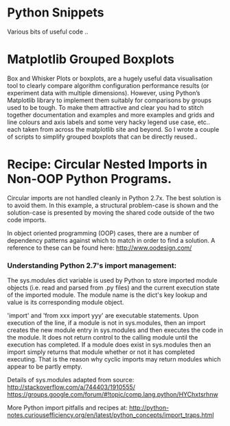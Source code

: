 # Python Snippets

Various bits of useful code ..

# Matplotlib Grouped Boxplots

Box and Whisker Plots or boxplots, are a hugely useful data visualisation tool to clearly compare algorithm configuration performance results (or experiment data with multiple dimensions). However, using Python’s Matplotlib library to implement them suitably for comparisons by groups used to be tough. To make them attractive and clear you had to stitch together documentation and examples and more examples and grids and line colours and axis labels and some very hacky legend use case, etc.. each taken from across the matplotlib site and beyond. So I wrote a couple of scripts to simplify grouped boxplots that can be directly reused..


# Recipe: Circular Nested Imports in Non-OOP Python Programs.
Circular imports are not handled cleanly in Python 2.7x. The best solution is to avoid them. In this example, a structural problem-case is shown and the solution-case is presented by moving the shared code outside of the two code imports.

In object oriented programming (OOP) cases, there are a number of dependency patterns against which to match in order to find a solution. A reference to these can be found here: http://www.oodesign.com/

### Understanding Python 2.7's import management: 
The sys.modules dict variable is used by Python to store imported module objects (i.e. read and parsed from .py files) and the current execution state of the imported module. The module name is the dict's key lookup and value is its corresponding module object. 

'import' and 'from xxx import yyy' are executable statements. Upon execution of the line, if a module is not in sys.modules, then an import creates the new module entry in sys.modules and then executes the code in the module. It does not return control to the calling module until the execution has completed. If a module does exist in sys.modules then an import simply returns that module whether or not it has completed executing. That is the reason why cyclic imports may return modules which appear to be partly empty.

Details of sys.modules adapted from source:
http://stackoverflow.com/a/744403/1910555/
https://groups.google.com/forum/#!topic/comp.lang.python/HYChxtsrhnw

More Python import pitfalls and recipes at: 
http://python-notes.curiousefficiency.org/en/latest/python_concepts/import_traps.html
